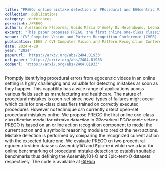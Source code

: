 ```yaml
---
title: "PREGO: online mistake detection in PRocedural and EGOcentric Videos"
collection: publications
category: conferences
permalink: /PREGO
authors: Alessandro Flaborea, Guido Maria D’Amely Di Melendugno, Leonardo Plini, Luca Scofano, Edoardo De Matteis, Antonino Furnari, Giovanni Maria Farinella, Fabio Galasso
excerpt: "This paper proposes PREGO, the first online one-class classification model for mistake detection in procedural egocentric videos."
venue: 'CVF Computer Vision and Pattern Recognition Conference (CVPR)'
publication: IEEE / CVF Computer Vision and Pattern Recognition Conference (CVPR)
date: 2024-4-29
year: '2024'
paperurl: 'https://arxiv.org/abs/2404.01933'
url_paper: 'https://arxiv.org/abs/2404.01933'
codeurl: 'https://arxiv.org/abs/2404.01933'
---
```


Promptly identifying procedural errors from egocentric videos in an online setting is highly challenging and valuable for detecting mistakes as soon as they happen. This capability has a wide range of applications across various fields such as manufacturing and healthcare. The nature of procedural mistakes is open-set since novel types of failures might occur which calls for one-class classifiers trained on correctly executed procedures. However no technique can currently detect open-set procedural mistakes online. We propose PREGO the first online one-class classification model for mistake detection in PRocedural EGOcentric videos. PREGO is based on an online action recognition component to model the current action and a symbolic reasoning module to predict the next actions. Mistake detection is performed by comparing the recognized current action with the expected future one. We evaluate PREGO on two procedural egocentric video datasets Assembly101 and Epic-tent which we adapt for online benchmarking of procedural mistake detection to establish suitable benchmarks thus defining the Assembly101-O and Epic-tent-O datasets respectively. The code is available at [GitHub](https://github.com/aleflabo/PREGO)
